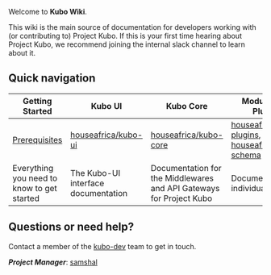 Welcome to **Kubo Wiki**.

This wiki is the main source of documentation for developers working with (or contributing to) Project Kubo. If this is your first time hearing about Project Kubo, we recommend joining the internal slack channel to learn about it.

## Quick navigation

| Getting Started             | Kubo UI              | Kubo Core          | Modules and Plugins        |
|-----------------------------|----------------------|--------------------|---------------------|
| [Prerequisites](https://github.com/houseafrica/kubo-wiki/wiki/getting-started) | [houseafrica/kubo-ui](https://github.com/houseafrica/kubo-wiki/wiki/kubo-ui)       | [houseafrica/kubo-core](https://github.com/houseafrica/kubo-wiki/wiki/kubo-core) | [houseafrica/kubo-plugins](https://github.com/houseafrica/kubo-wiki/wiki/kubo-plugins), [houseafrica/kubo-schema](kubo-schema)|
| Everything you need to know to get started | The Kubo-UI interface documentation | Documentation for the Middlewares and API Gateways for Project Kubo | Documentation for individual modules |

## Questions or need help?

Contact a member of the [kubo-dev](#) team to get in touch.

***Project Manager***: [samshal](https://github.com/samshal)
